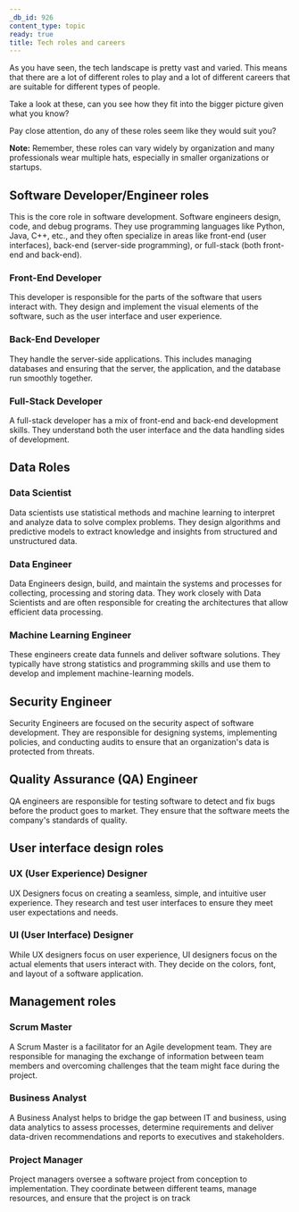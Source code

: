 ```yaml
---
_db_id: 926
content_type: topic
ready: true
title: Tech roles and careers
---
```


As you have seen, the tech landscape is pretty vast and varied. This means that there are a lot of different roles to play and a lot of different careers that are suitable for different types of people.

Take a look at these, can you see how they fit into the bigger picture given what you know? 

Pay close attention, do any of these roles seem like they would suit you?

**Note:** Remember, these roles can vary widely by organization and many professionals wear multiple hats, especially in smaller organizations or startups.

## Software Developer/Engineer roles

This is the core role in software development. Software engineers design, code, and debug programs. They use programming languages like Python, Java, C++, etc., and they often specialize in areas like front-end (user interfaces), back-end (server-side programming), or full-stack (both front-end and back-end).

### Front-End Developer

This developer is responsible for the parts of the software that users interact with. They design and implement the visual elements of the software, such as the user interface and user experience.

### Back-End Developer 

They handle the server-side applications. This includes managing databases and ensuring that the server, the application, and the database run smoothly together.

### Full-Stack Developer

A full-stack developer has a mix of front-end and back-end development skills. They understand both the user interface and the data handling sides of development.

## Data Roles

### Data Scientist

Data scientists use statistical methods and machine learning to interpret and analyze data to solve complex problems. They design algorithms and predictive models to extract knowledge and insights from structured and unstructured data.

### Data Engineer

Data Engineers design, build, and maintain the systems and processes for collecting, processing and storing data. They work closely with Data Scientists and are often responsible for creating the architectures that allow efficient data processing.

### Machine Learning Engineer 

These engineers create data funnels and deliver software solutions. They typically have strong statistics and programming skills and use them to develop and implement machine-learning models.

## Security Engineer

Security Engineers are focused on the security aspect of software development. They are responsible for designing systems, implementing policies, and conducting audits to ensure that an organization's data is protected from threats.

## Quality Assurance (QA) Engineer

QA engineers are responsible for testing software to detect and fix bugs before the product goes to market. They ensure that the software meets the company's standards of quality.

## User interface design roles

### UX (User Experience) Designer

UX Designers focus on creating a seamless, simple, and intuitive user experience. They research and test user interfaces to ensure they meet user expectations and needs.

### UI (User Interface) Designer

While UX designers focus on user experience, UI designers focus on the actual elements that users interact with. They decide on the colors, font, and layout of a software application.

## Management roles

### Scrum Master

A Scrum Master is a facilitator for an Agile development team. They are responsible for managing the exchange of information between team members and overcoming challenges that the team might face during the project.

### Business Analyst

A Business Analyst helps to bridge the gap between IT and business, using data analytics to assess processes, determine requirements and deliver data-driven recommendations and reports to executives and stakeholders.

### Project Manager

Project managers oversee a software project from conception to implementation. They coordinate between different teams, manage resources, and ensure that the project is on track
